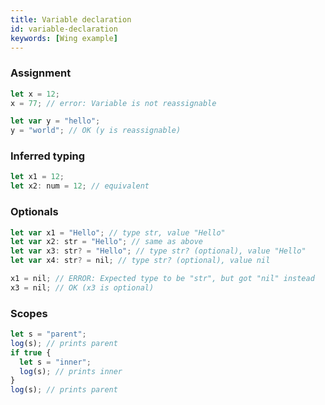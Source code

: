```yaml
---
title: Variable declaration
id: variable-declaration
keywords: [Wing example]
---
```


### Assignment

```ts 
let x = 12;
x = 77; // error: Variable is not reassignable

let var y = "hello";
y = "world"; // OK (y is reassignable)
```

### Inferred typing
```ts playground
let x1 = 12; 
let x2: num = 12; // equivalent 
```

### Optionals
```ts
let var x1 = "Hello"; // type str, value "Hello"
let var x2: str = "Hello"; // same as above 
let var x3: str? = "Hello"; // type str? (optional), value "Hello"
let var x4: str? = nil; // type str? (optional), value nil

x1 = nil; // ERROR: Expected type to be "str", but got "nil" instead
x3 = nil; // OK (x3 is optional)
```
### Scopes
```ts
let s = "parent";
log(s); // prints parent
if true {
  let s = "inner";
  log(s); // prints inner
}
log(s); // prints parent
```

